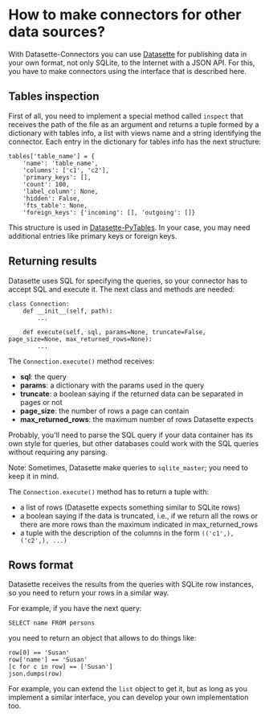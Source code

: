 # How to make connectors for other data sources?

With Datasette-Connectors you can use [Datasette](https://github.com/simonw/datasette) for publishing data in your own format, not only SQLite, to the Internet with a JSON API. For this, you have to make connectors using the interface that is described here.

## Tables inspection

First of all, you need to implement a special method called `inspect` that receives the path of the file as an argument and returns a tuple formed by a dictionary with tables info, a list with views name and a string identifying the connector. Each entry in the dictionary for tables info has the next structure:

    tables['table_name'] = {
        'name': 'table_name',
        'columns': ['c1', 'c2'],
        'primary_keys': [],
        'count': 100,
        'label_column': None,
        'hidden': False,
        'fts_table': None,
        'foreign_keys': {'incoming': [], 'outgoing': []}

This structure is used in [Datasette-PyTables](https://github.com/PyTables/datasette-pytables). In your case, you may need additional entries like primary keys or foreign keys.

## Returning results

Datasette uses SQL for specifying the queries, so your connector has to accept SQL and execute it. The next class and methods are needed:

    class Connection:
        def __init__(self, path):
            ...

        def execute(self, sql, params=None, truncate=False, page_size=None, max_returned_rows=None):
            ...

The `Connection.execute()` method receives:

* **sql**: the query
* **params**: a dictionary with the params used in the query
* **truncate**: a boolean saying if the returned data can be separated in pages or not
* **page_size**: the number of rows a page can contain
* **max_returned_rows**: the maximum number of rows Datasette expects

Probably, you'll need to parse the SQL query if your data container has its own style for queries, but other databases could work with the SQL queries without requiring any parsing.

Note: Sometimes, Datasette make queries to `sqlite_master`; you need to keep it in mind.

The `Connection.execute()` method has to return a tuple with:

* a list of rows (Datasette expects something similar to SQLite rows)
* a boolean saying if the data is truncated, i.e., if we return all the rows or there are more rows than the maximum indicated in max_returned_rows
* a tuple with the description of the columns in the form `(('c1',), ('c2',), ...)`

## Rows format

Datasette receives the results from the queries with SQLite row instances, so you need to return your rows in a similar way.

For example, if you have the next query:

    SELECT name FROM persons

you need to return an object that allows to do things like:

    row[0] == 'Susan'
    row['name'] == 'Susan'
    [c for c in row] == ['Susan']
    json.dumps(row)

For example, you can extend the `list` object to get it, but as long as you implement a similar interface, you can develop your own implementation too.
